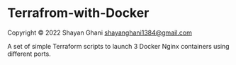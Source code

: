 # Terrafrom-with-Docker

Copyright © 2022 Shayan Ghani shayanghani1384@gmail.com

A set of simple Terraform scripts to launch 3 Docker Nginx containers using different ports.
